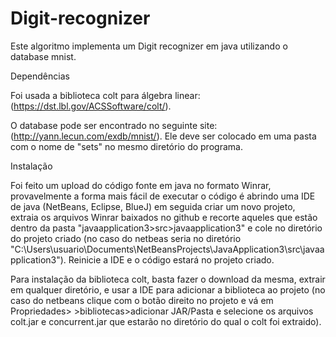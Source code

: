 # Digit-recognizer
Este algoritmo implementa um Digit recognizer em java utilizando o database mnist.





Dependências

Foi usada a biblioteca colt para álgebra linear:
(https://dst.lbl.gov/ACSSoftware/colt/).

O database pode ser encontrado no seguinte site:
(http://yann.lecun.com/exdb/mnist/).
Ele deve ser colocado em uma pasta com o nome de "sets" no mesmo diretório do programa.

Instalação

Foi feito um upload do código fonte em java no formato Winrar, provavelmente a forma mais fácil de executar o código é abrindo uma IDE de java (NetBeans, Eclipse, BlueJ) em seguida criar um novo projeto, extraia os arquivos Winrar baixados no github e recorte aqueles que estão dentro da pasta "javaapplication3>src>javaapplication3" e cole no diretório do projeto criado (no caso do netbeas seria no diretório "C:\Users\usuario\Documents\NetBeansProjects\JavaApplication3\src\javaapplication3").
Reinicie a IDE e o código estará no projeto criado.

Para instalação da biblioteca colt, basta fazer o download da mesma, extrair em qualquer diretório, e usar a IDE para adicionar a biblioteca ao projeto (no caso do netbeans clique com o botão direito no projeto e vá em Propriedades> >bibliotecas>adicionar JAR/Pasta e selecione os arquivos colt.jar e concurrent.jar que estarão no diretório do qual o colt foi extraido).
